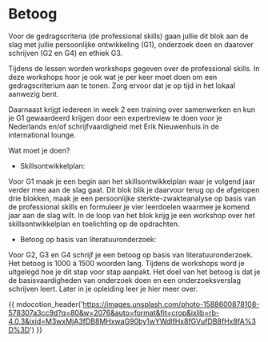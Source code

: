 # Betoog

Voor de gedragscriteria (de professional skills) gaan jullie dit blok aan de slag met jullie persoonlijke ontwikkeling (G1), onderzoek doen en daarover schrijven (G2 en G4) en ethiek G3.
 
Tijdens de lessen worden workshops gegeven over de professional skills. In deze workshops hoor je ook wat je per keer moet doen om een gedragscriterium aan te tonen. Zorg ervoor dat je op tijd in het lokaal aanwezig bent.
 
Daarnaast krijgt iedereen in week 2 een training over samenwerken en kun je G1 gewaardeerd krijgen door een expertreview te doen voor je Nederlands en/of schrijfvaardigheid met Erik Nieuwenhuis in de international lounge.

 
Wat moet je doen? 
 
- Skillsontwikkelplan:
 
Voor G1 maak je een begin aan het skillsontwikkelplan waar je volgend jaar verder mee aan de slag gaat. Dit blok blik je daarvoor terug op de afgelopen drie blokken, maak je een persoonlijke sterkte-zwakteanalyse op basis van de professional skills en formuleer je vier leerdoelen waarmee je komend jaar aan de slag wilt. In de loop van het blok krijg je een workshop over het skillsontwikkelplan  en toelichting op de opdrachten. 
 
- Betoog op basis van literatuuronderzoek:
 
Voor G2, G3 en G4 schrijf je een betoog op basis van literatuuronderzoek. Het betoog is 1000 á 1500 woorden lang. Tijdens de workshops word je uitgelegd hoe je dit stap voor stap aanpakt. Het doel van het betoog is dat je de basisvaardigheden van onderzoek doen en een onderzoeksverslag schrijven leert. Later in je opleiding leer je hier meer over. 







{{ mdocotion_header('https://images.unsplash.com/photo-1588600878108-578307a3cc9d?q=80&w=2076&auto=format&fit=crop&ixlib=rb-4.0.3&ixid=M3wxMjA3fDB8MHxwaG90by1wYWdlfHx8fGVufDB8fHx8fA%3D%3D') }}
